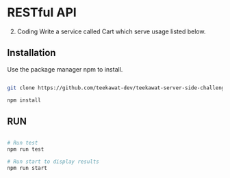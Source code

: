 # RESTful API

2. Coding
   Write a service called Cart which serve usage listed below.

## Installation

Use the package manager npm to install.

```bash

git clone https://github.com/teekawat-dev/teekawat-server-side-challenge.git

npm install

```

## RUN

```bash

# Run test
npm run test

# Run start to display results
npm run start

```
